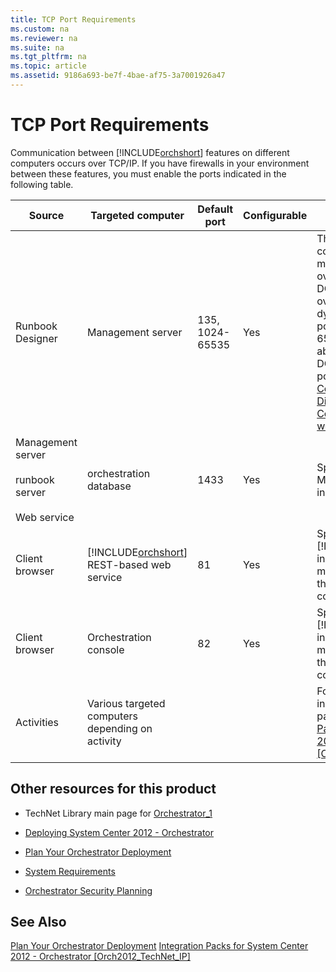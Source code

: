 ```yaml
---
title: TCP Port Requirements
ms.custom: na
ms.reviewer: na
ms.suite: na
ms.tgt_pltfrm: na
ms.topic: article
ms.assetid: 9186a693-be7f-4bae-af75-3a7001926a47
---
```

# TCP Port Requirements
Communication between [!INCLUDE[orchshort](../Token/orchshort_md.md)] features on different computers occurs over TCP\/IP. If you have firewalls in your environment between these features, you must enable the ports indicated in the following table.

|Source|Targeted computer|Default port|Configurable|Notes|
|----------|---------------------|----------------|----------------|---------|
|Runbook Designer|Management server|135, 1024\-65535|Yes|The Runbook Designer communicates with the management server over DCOM. By default, DCOM communicates over port 135 and dynamically allocates a port between 1024 and 65535. For information about configuring DCOM for a specific port range, see [Configuring Microsoft Distributed Transaction Coordinator \(DTC\) to work through a firewall](http://go.microsoft.com/fwlink/p/?LinkID=229219).|
|Management server<br /><br />runbook server<br /><br />Web service|orchestration database|1433|Yes|Specified during Microsoft SQL Server installation|
|Client browser|[!INCLUDE[orchshort](../Token/orchshort_md.md)] REST\-based web service|81|Yes|Specified during [!INCLUDE[orchshort](../Token/orchshort_md.md)] installation. Both ports must be accessible for the Orchestration console.|
|Client browser|Orchestration console|82|Yes|Specified during [!INCLUDE[orchshort](../Token/orchshort_md.md)] installation. Both ports must be accessible for the Orchestration console.|
|Activities|Various targeted computers depending on activity|||For information about individual integration packs, see [Integration Packs for System Center 2012 \- Orchestrator &#91;Orch2012\_TechNet\_IP&#93;](assetId:///e6aff353-c364-4852-bfb7-9088407a7bd9).|

## Other resources for this product

-   TechNet Library main page for [Orchestrator_1](../Topic/Orchestrator_1.md)

-   [Deploying System Center 2012 - Orchestrator](../Topic/Deploying-System-Center-2012---Orchestrator.md)

-   [Plan Your Orchestrator Deployment](../Topic/Plan-Your-Orchestrator-Deployment.md)

-   [System Requirements](assetId:///aabe0348-a207-46e4-87df-24aa993df984)

-   [Orchestrator Security Planning](assetId:///358c5344-8649-4d40-a53c-37f8e70e58f6)

## See Also
[Plan Your Orchestrator Deployment](../Topic/Plan-Your-Orchestrator-Deployment.md)
[Integration Packs for System Center 2012 \- Orchestrator &#91;Orch2012\_TechNet\_IP&#93;](assetId:///e6aff353-c364-4852-bfb7-9088407a7bd9)

